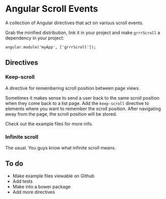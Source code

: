 # Angular Scroll Events

A collection of Angular directives that act on various scroll events.

Grab the minified distribution, link it in your project and make `grrrScroll` a dependency in your
project:

```
angular.module('myApp', ['grrrScroll']);
```

## Directives

### Keep-scroll

A directive for remembering scroll position between page views. 

Sometimes it makes sense to send a user back to the same scroll position when they come back to a
list page. Add the `keep-scroll` directive to elements where you want to remember the scroll
position. After navigating away from the page, the scroll position will be stored.

Check out the example files for more info.

### Infinite scroll

The usual. You guys know what infinite scroll means.

## To do

- Make example files viewable on Github
- Add tests
- Make into a bower package
- Add more directives
